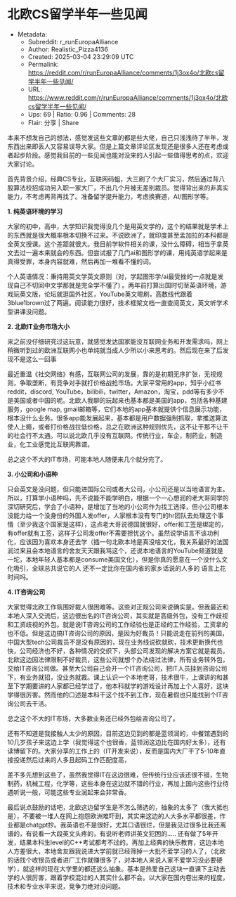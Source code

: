 # 北欧CS留学半年一些见闻

- Metadata:
  - Subreddit: r_runEuropaAlliance
  - Author: Realistic_Pizza4136
  - Created: 2025-03-04 23:29:09 UTC
  - Permalink: https://reddit.com/r/runEuropaAlliance/comments/1j3ox4o/北欧cs留学半年一些见闻/
  - URL: https://www.reddit.com/r/runEuropaAlliance/comments/1j3ox4o/北欧cs留学半年一些见闻/
  - Ups: 69 | Ratio: 0.96 | Comments: 28
  - Flair: 分享 | Share


本来不想发自己的想法，感觉发这些文章的都是些大佬，自己只浅浅待了半年，发东西出来即丢人又容易误导大家。但是上篇文章评论区发现还是很多人还在考虑或者起步阶段。感觉我目前的一些见闻也能对没来的人引起一些值得思考的点，欢迎大家讨论。

首先背景介绍，经典CS专业，互联网码蛆，大三刷了个大厂实习，然后通过背八股算法校招成功另入职一家大厂，不出几个月被无差别裁员。觉得背出来的非真实能力，不考虑再背再找了。准备留学提升能力，考虑换赛道，AI/图形学等。

**1. 纯英语环境的学习**

大家的初中，高中，大学知识我觉得没几个是用英文学的，这个的结果就是学术上的东西就是很大概率根本切换不过来。不说欧洲了，就印度甚至孟加拉的本科都是全英文授课。这个差距就很大。我目前学软件相关的课，没什么障碍，相当于拿英文去过一遍本来就会的东西。但尝试报了几门ai和图形学的课，用纯英语学起来是真得受罪，本身内容就难，然后再加一堆看不懂的词。

个人英语情况：秉持用英文学英文原则（对，学起图形学/ai最受挫的一点就是发现自己不切回中文学那就是完全学不懂了)
。两年前打算出国时切至英语环境，游戏玩英文版，论坛就逛国外社区，YouTube英文嗯刷，高数线代跟着3blue1brown过了两遍。阅读能力很好，技术框架文档一直查阅英文，英文听学术型讲课没问题。

**2. 北欧IT业务市场大小**

来之前没仔细研究过这玩意，就感觉发达国家能没互联网业务和开发需求吗，网上稍微听到过的欧洲互联网小也单纯就当成人少所以小来思考的。然后现在来了后发现不是这么一回事

最近重温《社交网络》有感，互联网公司的发展，靠的是初期无序扩张，无视规则，争取垄断，有竞争对手就打价格战抢市场。大家平常用的app，知乎小红书reddit，discord,
YouTube，bilibili，twitter，Amazon，淘宝，pdd等有多少不是美国或者中国的呢。北欧人我聊的玩起来也基本都是美国的app，包括各种基建服务，google
map,
gmail邮箱等，它们本地的app基本就提供个信息展示功能，根本没什么业务。很多app能发展起来，基本都是用户数据强制抓取，拿推送算法使人上瘾，或者打价格战拉低价格，总之在欧洲这种规则优先，这不让干那不让干的社会行不太通。可以说北欧几乎没有互联网。传统行业，车企，制药业，制造业，化工业感觉比互联网靠谱。

总之这个不大的IT市场，可能本地人随便来几个就分完了。

**3. 小公司和小语种**

只会英文是没问题，但只能进国际公司或者大公司，小公司还是以当地语言为主。所以，打算学小语种吗，先不说能不能学明白，根据一个一心想润的老大哥同学的深切研究后，学会了小语种，是增加了当地的小公司作为找工选择，但小公司根本没能力给一个没身份的外国人发offer，人家根本没有专门的hr团队去处理这个事情（至少我这个国家是这样），这点老大哥说德国就很好，offer和工签是绑定的，有offer就有工签，这样子公司发offer不需要担忧这个。虽然说学语言不该功利化，应该因为喜欢本身还去学（插一句北欧本地是真没啥文化，我关系最好的法国润过来且会本地语言的舍友天天跟我骂这个，还说本地语言的YouTube频道就是一坨，本地年轻人基本都是consume美国文化），但是你真的愿意在一个没什么文化吸引，全球总共说它的人
还不一定比你在国内省的家乡话说的人多的 语言上花时间吗。

**4. IT咨询公司**

大家觉得北欧工作氛围好裁人很困难等。这些对正规公司来说确实是。但我最近和本地人深入交流后，这边很出名的IT咨询公司，其实就是高级外包，没有工作歧视和工资歧视的外包。就是说IT咨询公司的工作经验也是正经的工作经验，工资拿的也不低。但是这边搞IT咨询公司的原因，是因为好裁员！只能说走在前列的美国，中国大型tech公司裁员不是没有原因的，现在业务线说砍就砍，技术更新换代也快，公司经济也不好，各种情况的交织下，头部公司发现的解决方案它就是裁员。北欧这边因法律限制不好裁员，这些公司就想个办法绕过法律，所有业务转外包，交给IT咨询公司做。甚至大公司自己会开一个IT咨询公司，把IT人员挂到咨询公司下，有业务就招，没业务就裁。课上认识一个本地老哥，技术很牛，上课讲的和甚至下学期要讲的人家都已经学过了，他本科就学的游戏设计再加上个人喜好，这块学得很厉害。然而他的口述是本科干这个找不到工作，现在暑假也只能找到个IT咨询公司去干活。

总之这个不大的IT市场，大多数业务还已经外包给咨询公司了。

还有不知道是我接触人太少的原因，目前这边见到的都是蓝领润的，中餐馆遇到的10几岁孩子来这边上学（我觉得这个也很香，蓝领润这边比在国内好太多），还有读博留下的。大家分享的工作上的（IT开发来说），反而是国内大厂干了5-10年直接投递然后过来的人多且起码工作匹配度高，

差不多先想到这些了，虽然我觉得IT在这边很难，但传统行业应该还很不错，生物制药，机械工程，化学等，这些本身在这边就不错的行业，再加上国内这些行业待遇听说一般，可能这些专业润起来会非常香。

最后说点鼓励的话吧，北欧这边留学生是不怎么筛选的，抽象的太多了（我大抵也是），不要被一堆人在网上抱怨欧洲难吓到，其实来这边的人大多水平都很差，作业都是chatgpt抄。我英语也不是很好，尤其口语很烂，但是我见过很多比我还离谱的，有说看一大段英文头疼的，有说听老师讲英文犯困的.....
还有做了5年开发，结果本科生level的C++考试都考不过的。再加上经典的快乐教育，这边本地人方差很大，本地舍友跟我说进大学前就已经筛掉一大批不爱学习的人了，（北欧的话找个收银员或者进厂工作就赚很多了，对本地人来说人家不爱学习没必要硬学），就这样的现在大学里的都还这么抽象。基本是热爱自己这块一直课下主动去学的人很厉害，跟着学校混过的人其实什么都不会。以大家在国内卷出来的程度，技术和专业水平来说，竞争力绝对没问题。

